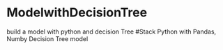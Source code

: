 # ModelwithDecisionTree
build a model with python and decision Tree
#Stack 
  Python with Pandas, Numby
  Decision Tree model

